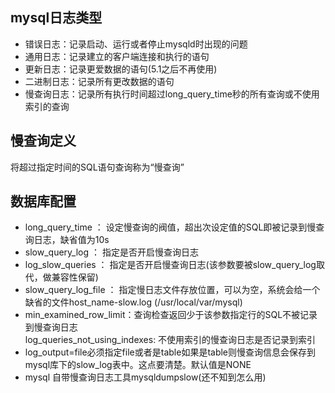 
## mysql日志类型
* 错误日志：记录启动、运行或者停止mysqld时出现的问题
* 通用日志：记录建立的客户端连接和执行的语句
* 更新日志：记录更爱数据的语句(5.1之后不再使用)
* 二进制日志：记录所有更改数据的语句
* 慢查询日志：记录所有执行时间超过long_query_time秒的所有查询或不使用索引的查询

## 慢查询定义
将超过指定时间的SQL语句查询称为“慢查询”


## 数据库配置
* long_query_time     ：  设定慢查询的阀值，超出次设定值的SQL即被记录到慢查询日志，缺省值为10s  
* slow_query_log      ：  指定是否开启慢查询日志  
* log_slow_queries    ：  指定是否开启慢查询日志(该参数要被slow_query_log取代，做兼容性保留)  
* slow_query_log_file ：  指定慢日志文件存放位置，可以为空，系统会给一个缺省的文件host_name-slow.log  (/usr/local/var/mysql)
* min_examined_row_limit：查询检查返回少于该参数指定行的SQL不被记录到慢查询日志  
log_queries_not_using_indexes: 不使用索引的慢查询日志是否记录到索引
* log_output=file必须指定file或者是table如果是table则慢查询信息会保存到mysql库下的slow_log表中。这点要清楚。默认值是NONE
* mysql 自带慢查询日志工具mysqldumpslow(还不知到怎么用)

